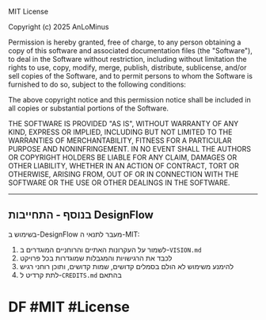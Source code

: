 MIT License

Copyright (c) 2025 AnLoMinus

Permission is hereby granted, free of charge, to any person obtaining a copy
of this software and associated documentation files (the "Software"), to deal
in the Software without restriction, including without limitation the rights
to use, copy, modify, merge, publish, distribute, sublicense, and/or sell
copies of the Software, and to permit persons to whom the Software is
furnished to do so, subject to the following conditions:

The above copyright notice and this permission notice shall be included in all
copies or substantial portions of the Software.

THE SOFTWARE IS PROVIDED "AS IS", WITHOUT WARRANTY OF ANY KIND, EXPRESS OR
IMPLIED, INCLUDING BUT NOT LIMITED TO THE WARRANTIES OF MERCHANTABILITY,
FITNESS FOR A PARTICULAR PURPOSE AND NONINFRINGEMENT. IN NO EVENT SHALL THE
AUTHORS OR COPYRIGHT HOLDERS BE LIABLE FOR ANY CLAIM, DAMAGES OR OTHER
LIABILITY, WHETHER IN AN ACTION OF CONTRACT, TORT OR OTHERWISE, ARISING FROM,
OUT OF OR IN CONNECTION WITH THE SOFTWARE OR THE USE OR OTHER DEALINGS IN THE
SOFTWARE.

---

## בנוסף - התחייבות DesignFlow

בשימוש ב-DesignFlow מעבר לתנאי ה-MIT:

1. לשמור על העקרונות האתיים והרוחניים המוגדרים ב-`VISION.md`
2. לכבד את הרגישויות והמגבלות שמוגדרות בכל פרויקט
3. להימנע משימוש לא הולם בסמלים קדושים, שמות קדושים, ותוכן רוחני רגיש
4. לתת קרדיט ל-`CREDITS.md` בהתאם

# DF #MIT #License
